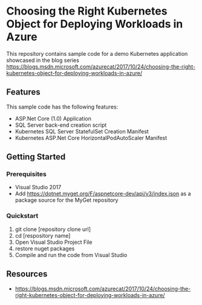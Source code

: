 # Choosing the Right Kubernetes Object for Deploying Workloads in Azure

This repository contains sample code for a demo Kubernetes application showcased in the blog series https://blogs.msdn.microsoft.com/azurecat/2017/10/24/choosing-the-right-kubernetes-object-for-deploying-workloads-in-azure/

## Features

This sample code has the following features:

* ASP.Net Core (1.0) Application
* SQL Server back-end creation script
* Kubernetes SQL Server StatefulSet Creation Manifest
* Kubernetes ASP.Net Core HorizontalPodAutoScaler Manifest

## Getting Started

### Prerequisites

- Visual Studio 2017
- Add https://dotnet.myget.org/F/aspnetcore-dev/api/v3/index.json as a package source for the MyGet repository 

### Quickstart

1. git clone [repository clone url]
2. cd [respository name]
3. Open Visual Studio Project File
4. restore nuget packages
5. Compile and run the code from Visual Studio

## Resources

- https://blogs.msdn.microsoft.com/azurecat/2017/10/24/choosing-the-right-kubernetes-object-for-deploying-workloads-in-azure/
